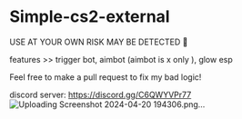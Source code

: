# Simple-cs2-external

USE AT YOUR OWN RISK MAY BE DETECTED 🔴

features >> trigger bot, aimbot (aimbot is x only ), glow esp

Feel free to make a pull request to fix my bad logic!

discord server: https://discord.gg/C6QWYVPr77
![Uploading Screenshot 2024-04-20 194306.png…]()
